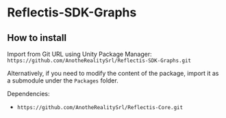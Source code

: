 # Reflectis-SDK-Graphs

## How to install

Import from Git URL using Unity Package Manager: `https://github.com/AnotheRealitySrl/Reflectis-SDK-Graphs.git`

Alternatively, if you need to modify the content of the package, import it as a submodule under the `Packages` folder.

Dependencies:

- `https://github.com/AnotheRealitySrl/Reflectis-Core.git`
